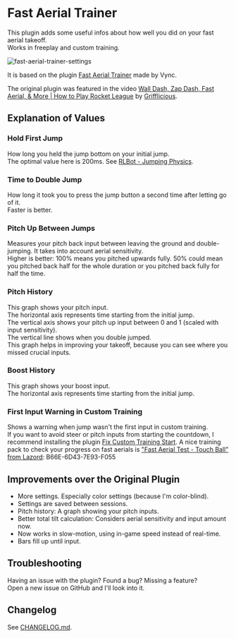 # Fast Aerial Trainer

This plugin adds some useful infos about how well you did on your fast aerial takeoff.  
Works in freeplay and custom training.

![fast-aerial-trainer-settings](https://github.com/user-attachments/assets/845e34a1-372f-4118-8d46-f0de880921c1)

It is based on the plugin [Fast Aerial Trainer](https://bakkesplugins.com/plugins/view/406) made by Vync.

The original plugin was featured in the video [Wall Dash, Zap Dash, Fast Aerial, & More | How to Play Rocket League](https://www.youtube.com/watch?v=zbW7jIav2e8&t=728s) by [Grifflicious](https://www.youtube.com/@Grifflicious).

## Explanation of Values

### Hold First Jump

How long you held the jump bottom on your initial jump.  
The optimal value here is 200ms. See [RLBot - Jumping Physics](https://github.com/RLBot/RLBot/wiki/Jumping-Physics).

### Time to Double Jump

How long it took you to press the jump button a second time after letting go of it.  
Faster is better.

### Pitch Up Between Jumps

Measures your pitch back input between leaving the ground and double-jumping. It takes into account aerial sensitivity.  
Higher is better: 100% means you pitched upwards fully. 50% could mean you pitched back half for the whole duration or you pitched back fully for half the time.

### Pitch History

This graph shows your pitch input.  
The horizontal axis represents time starting from the initial jump.  
The vertical axis shows your pitch up input between 0 and 1 (scaled with input sensitivity).  
The vertical line shows when you double jumped.  
This graph helps in improving your takeoff, because you can see where you missed crucial inputs.

### Boost History

This graph shows your boost input.  
The horizontal axis represents time starting from the initial jump.

### First Input Warning in Custom Training

Shows a warning when jump wasn't the first input in custom training.  
If you want to avoid steer or pitch inputs from starting the countdown, I recommend installing the plugin [Fix Custom Training Start](https://bakkesplugins.com/plugins/view/311).
A nice training pack to check your progress on fast aerials is ["Fast Aerial Test - Touch Ball" from Lazord](https://prejump.com/training-packs/B66E-6D43-7E93-F055): B66E-6D43-7E93-F055

## Improvements over the Original Plugin

- More settings. Especially color settings (because I'm color-blind).
- Settings are saved between sessions.
- Pitch history: A graph showing your pitch inputs.
- Better total tilt calculation: Considers aerial sensitivity and input amount now.
- Now works in slow-motion, using in-game speed instead of real-time.
- Bars fill up until input.

## Troubleshooting

Having an issue with the plugin? Found a bug? Missing a feature?  
Open a new issue on GitHub and I'll look into it.

## Changelog

See [CHANGELOG.md](./CHANGELOG.md).
